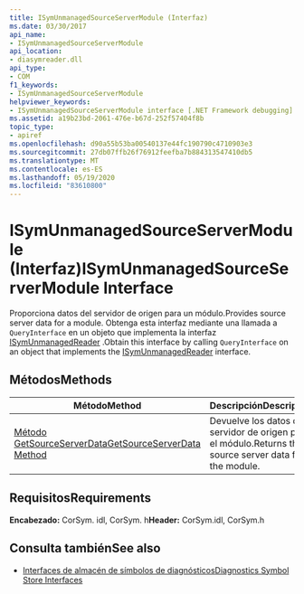 ```yaml
---
title: ISymUnmanagedSourceServerModule (Interfaz)
ms.date: 03/30/2017
api_name:
- ISymUnmanagedSourceServerModule
api_location:
- diasymreader.dll
api_type:
- COM
f1_keywords:
- ISymUnmanagedSourceServerModule
helpviewer_keywords:
- ISymUnmanagedSourceServerModule interface [.NET Framework debugging]
ms.assetid: a19b23bd-2061-476e-b67d-252f57404f8b
topic_type:
- apiref
ms.openlocfilehash: d90a55b53ba00540137e44fc190790c4710903e3
ms.sourcegitcommit: 27db07ffb26f76912feefba7b884313547410db5
ms.translationtype: MT
ms.contentlocale: es-ES
ms.lasthandoff: 05/19/2020
ms.locfileid: "83610800"
---
```

# <a name="isymunmanagedsourceservermodule-interface"></a><span data-ttu-id="8a8ad-102">ISymUnmanagedSourceServerModule (Interfaz)</span><span class="sxs-lookup"><span data-stu-id="8a8ad-102">ISymUnmanagedSourceServerModule Interface</span></span>
<span data-ttu-id="8a8ad-103">Proporciona datos del servidor de origen para un módulo.</span><span class="sxs-lookup"><span data-stu-id="8a8ad-103">Provides source server data for a module.</span></span> <span data-ttu-id="8a8ad-104">Obtenga esta interfaz mediante una llamada a `QueryInterface` en un objeto que implementa la interfaz [ISymUnmanagedReader](isymunmanagedreader-interface.md) .</span><span class="sxs-lookup"><span data-stu-id="8a8ad-104">Obtain this interface by calling `QueryInterface` on an object that implements the [ISymUnmanagedReader](isymunmanagedreader-interface.md) interface.</span></span>  
  
## <a name="methods"></a><span data-ttu-id="8a8ad-105">Métodos</span><span class="sxs-lookup"><span data-stu-id="8a8ad-105">Methods</span></span>  
  
|<span data-ttu-id="8a8ad-106">Método</span><span class="sxs-lookup"><span data-stu-id="8a8ad-106">Method</span></span>|<span data-ttu-id="8a8ad-107">Descripción</span><span class="sxs-lookup"><span data-stu-id="8a8ad-107">Description</span></span>|  
|------------|-----------------|  
|[<span data-ttu-id="8a8ad-108">Método GetSourceServerData</span><span class="sxs-lookup"><span data-stu-id="8a8ad-108">GetSourceServerData Method</span></span>](isymunmanagedsourceservermodule-getsourceserverdata-method.md)|<span data-ttu-id="8a8ad-109">Devuelve los datos del servidor de origen para el módulo.</span><span class="sxs-lookup"><span data-stu-id="8a8ad-109">Returns the source server data for the module.</span></span>|  
  
## <a name="requirements"></a><span data-ttu-id="8a8ad-110">Requisitos</span><span class="sxs-lookup"><span data-stu-id="8a8ad-110">Requirements</span></span>  
 <span data-ttu-id="8a8ad-111">**Encabezado:** CorSym. idl, CorSym. h</span><span class="sxs-lookup"><span data-stu-id="8a8ad-111">**Header:** CorSym.idl, CorSym.h</span></span>  
  
## <a name="see-also"></a><span data-ttu-id="8a8ad-112">Consulta también</span><span class="sxs-lookup"><span data-stu-id="8a8ad-112">See also</span></span>

- [<span data-ttu-id="8a8ad-113">Interfaces de almacén de símbolos de diagnósticos</span><span class="sxs-lookup"><span data-stu-id="8a8ad-113">Diagnostics Symbol Store Interfaces</span></span>](diagnostics-symbol-store-interfaces.md)
